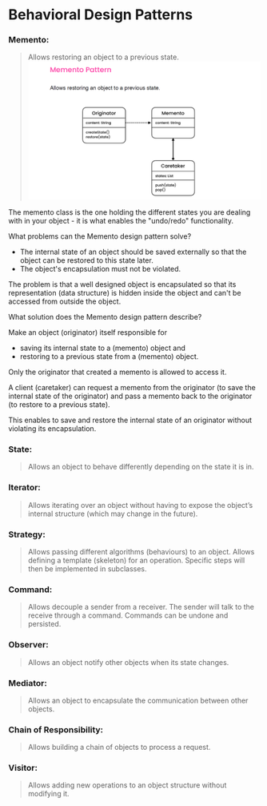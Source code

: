 # Behavioral Design Patterns

### Memento: 
> Allows restoring an object to a previous state.
![Momento Image](./resources/momento.png)

The memento class is the one holding the different states you are dealing with in your object - it is what enables the "undo/redo" functionality.

What problems can the Memento design pattern solve?

 * The internal state of an object should be saved externally so that the object can be restored to this state later.
 * The object's encapsulation must not be violated.

The problem is that a well designed object is encapsulated so that its representation (data structure) is hidden inside the object and can't be accessed from outside the object.

What solution does the Memento design pattern describe?

Make an object (originator) itself responsible for

 * saving its internal state to a (memento) object and
 * restoring to a previous state from a (memento) object.

Only the originator that created a memento is allowed to access it.

A client (caretaker) can request a memento from the originator (to save the internal state of the originator) and pass a memento back to the originator (to restore to a previous state).

This enables to save and restore the internal state of an originator without violating its encapsulation.

### State: 
> Allows an object to behave differently depending on the state it is in.

### Iterator: 
> Allows iterating over an object without having to expose the object’s internal structure (which may change in the future).

### Strategy: 
> Allows passing different algorithms (behaviours) to an object. Allows defining a template (skeleton) for an operation. Specific 
> steps will then be implemented in subclasses.

### Command: 
> Allows decouple a sender from a receiver. The sender will talk to the receive through a command. Commands can be undone and 
> persisted.

### Observer: 
> Allows an object notify other objects when its state changes.

### Mediator: 
> Allows an object to encapsulate the communication between other objects.

### Chain of Responsibility: 
> Allows building a chain of objects to process a request.

### Visitor: 
> Allows adding new operations to an object structure without modifying it.